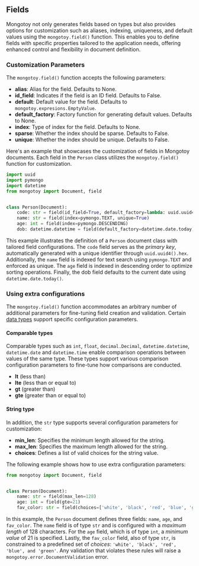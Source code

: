 <style>
    .md-typeset h1{
        display: none;
    }
    .md-sidebar--primary {
        width: 8rem;
    }
</style>

## Fields

Mongotoy not only generates fields based on types but also provides options for customization such as 
aliases, indexing, uniqueness, and default values using the `mongotoy.field()` function. This enables you to define
fields with specific properties tailored to the application needs, offering enhanced control and flexibility
in document definition.


### Customization Parameters

The `mongotoy.field()` function accepts the following parameters:

- **alias**: Alias for the field. Defaults to None.
- **id_field**: Indicates if the field is an ID field. Defaults to False.
- **default**: Default value for the field. Defaults to `mongotoy.expresions.EmptyValue`.
- **default_factory**: Factory function for generating default values. Defaults to None.
- **index**: Type of index for the field. Defaults to None.
- **sparse**: Whether the index should be sparse. Defaults to False.
- **unique**: Whether the index should be unique. Defaults to False.

Here's an example that showcases the customization of fields in Mongotoy documents. 
Each field in the `Person` class utilizes the `mongotoy.field()` function for customization.

````python
import uuid
import pymongo
import datetime
from mongotoy import Document, field


class Person(Document):
    code: str = field(id_field=True, default_factory=lambda: uuid.uuid4().hex)
    name: str = field(index=pymongo.TEXT, unique=True)
    age: int = field(index=pymongo.DESCENDING)
    dob: datetime.datetime = field(default_factory=datetime.date.today)
````

This example illustrates the definition of a `Person` document class with tailored field configurations.
The `code` field serves as the _primary key_, automatically generated with a unique identifier through
`uuid.uuid4().hex`. Additionally, the `name` field is indexed for text search using `pymongo.TEXT` and enforced
as unique. The `age` field is indexed in descending order to optimize sorting operations. Finally, the dob field 
defaults to the current date using `datetime.date.today()`. 


### Using extra configurations

The `mongotoy.field()` function accommodates an arbitrary number of additional parameters for fine-tuning field 
creation and validation. Certain [data types](/gurcuff91/mongotoy/docs/data_types) support specific configuration 
parameters.

#### Comparable types

Comparable types such as `int`, `float`, `decimal.Decimal`, `datetime.datetime`, `datetime.date` and `datetime.time`
enable comparison operations between values of the same type. These types support various comparison
configuration parameters to fine-tune how comparisons are conducted.

- **lt** (less than)
- **lte** (less than or equal to)
- **gt** (greater than)
- **gte** (greater than or equal to)

#### String type

In addition, the `str` type supports several configuration parameters for customization:

- **min_len**: Specifies the minimum length allowed for the string.
- **max_len**: Specifies the maximum length allowed for the string.
- **choices**: Defines a list of valid choices for the string value.

The following example shows how to use extra configuration parameters:

````python
from mongotoy import Document, field


class Person(Document):
    name: str = field(max_len=128)
    age: int = field(gte=21)
    fav_color: str = field(choices=['white', 'black', 'red', 'blue', 'green'])
````

In this example, the `Person` document defines three fields: `name`, `age`, and `fav_color`. The `name` field is of 
type `str` and is configured with a _maximum length_ of 128 characters. For the `age` field, which is of type `int`, a 
_minimum value_ of 21 is specified. Lastly, the `fav_color` field, also of type `str`, is constrained to a predefined 
set of _choices_: `'white', 'black', 'red', 'blue', and 'green'`. Any validation that violates these rules will 
raise a `mongotoy.error.DocumentValidation` error.